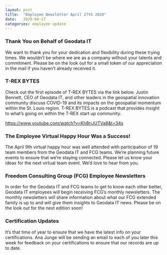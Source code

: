 ```yaml
---
layout: post
title:  "Employee Newsletter April 27th 2020"
date:   2020-04-27
categories: employee update
---
```


### Thank You on Behalf of Geodata IT

We want to thank you for your dedication and flexibility during these trying times.  We wouldn’t be where we are as a company without your talents and commitment.  Please be on the look out for a small token of our appreciation in the mail if you haven’t already received it.  

### T-REX BYTES

Check out the first episode of T-REX BYTES via the link below.  Justin Bennett, CEO of Geodata IT, and other leaders in the geospatial innovation community discuss COVID-19 and its impacts on the geospatial momentum within the St. Louis region.  T-REX BYTES is a podcast that provides insight to what’s going on within the T-REX start up community.  

 <a href="https://www.youtube.com/watch?v=Kh8rjJUTVa8&t=34s"> https://www.youtube.com/watch?v=Kh8rjJUTVa8&t=34s </a> 

### The Employee Virtual Happy Hour Was a Success!

The April 9th virtual happy hour was well attended with participation of 19 team members from the Geodata IT and FCG teams.  We’re planning future events to ensure that we’re staying connected.  Please let us know your ideas for the next virtual team event.  We’d love to hear from you.

### Freedom Consulting Group (FCG) Employee Newsletters

In order for the Geodata IT and FCG teams to get to know each other better, Geodata IT employees will begin receiving FCG’s monthly newsletters.  The monthly newsletters will share information about what our FCG extended family is up to and will give them insights to Geodata IT news.  Please be on the look out for the next edition soon!

### Certification Updates

It’s that time of year to ensure that we have the latest info on your certifications.  Ana Junge will be sending an email to each of you later this week for feedback on your certifications to ensure that our records are up to date.

